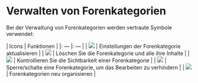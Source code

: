 
# Verwalten von Forenkategorien

Bei der Verwaltung von Forenkategorien werden vertraute Symbole verwendet:

| Icons | Funktionen |
|: — |: — |
| ![](../../.gitbook/assets/images63%20%285%29.png) | Einstellungen der Forenkategorie aktualisieren |
| ![](../../.gitbook/assets/images64%20%287%29.png) | Löschen Sie die Forenkategorie und alle ihre Inhalte |
| ![](../../.gitbook/assets/images65%20%287%29.png) | Kontrollieren Sie die Sichtbarkeit einer Forenkategorie |
| ![](../../.gitbook/assets/images66%20%283%29.png) | Sperre/schalte eine Forenkategorie, um das Bearbeiten zu verhindern |
| ![](../../.gitbook/assets/images67%20%283%29.png) | Forenkategorien neu organisieren |